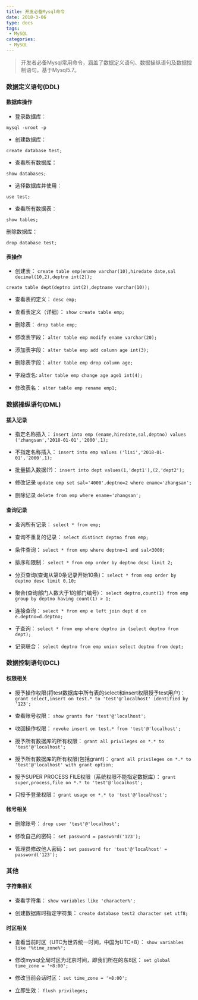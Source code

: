 ```yaml
---
title: 开发必备Mysql命令
date: 2018-3-06
type: docs
tags:
 - MySQL
categories:
 - MySQL
---
```



> 开发者必备Mysql常用命令，涵盖了数据定义语句、数据操纵语句及数据控制语句，基于Mysql5.7。 

### 数据定义语句(DDL)
#### 数据库操作
- 登录数据库：

``` 
mysql -uroot -p
```

- 创建数据库：
``` 
create database test; 
```

- 查看所有数据库：
```
show databases;
```

- 选择数据库并使用：
```
use test; 
```

- 查看所有数据表：
```
show tables;
```

删除数据库：
``` 
drop database test; 
```

#### 表操作
- 创建表：
``` create table emp(ename varchar(10),hiredate date,sal decimal(10,2),deptno int(2)); ``` 

``` create table dept(deptno int(2),deptname varchar(10)); ```


- 查看表的定义：
``` desc emp; ```

- 查看表定义（详细）：
``` show create table emp; ```


- 删除表：
``` drop table emp; ```

- 修改表字段：
``` alter table emp modify ename varchar(20); ```

- 添加表字段：
``` alter table emp add column age int(3); ```

- 删除表字段：
``` alter table emp drop column age; ```

- 字段改名:
``` alter table emp change age age1 int(4); ```

- 修改表名：
``` alter table emp rename emp1; ```

### 数据操纵语句(DML)
#### 插入记录
- 指定名称插入：
``` insert into emp (ename,hiredate,sal,deptno) values ('zhangsan','2018-01-01','2000',1); ```

- 不指定名称插入：
``` insert into emp values ('lisi','2018-01-01','2000',1); ```

- 批量插入数据(?)：
``` insert into dept values(1,'dept1'),(2,'dept2'); ```

- 修改记录
``` update emp set sal='4000',deptno=2 where ename='zhangsan'; ```

- 删除记录
``` delete from emp where ename='zhangsan'; ```

#### 查询记录
- 查询所有记录：
``` select * from emp; ```

- 查询不重复的记录：
``` select distinct deptno from emp; ```

- 条件查询：
``` select * from emp where deptno=1 and sal<3000; ```

- 排序和限制：
``` select * from emp order by deptno desc limit 2; ```

- 分页查询(查询从第0条记录开始10条)：
``` select * from emp order by deptno desc limit 0,10; ```

- 聚合(查询部门人数大于1的部门编号)：
``` select deptno,count(1) from emp group by deptno having count(1) > 1; ```

- 连接查询：
``` select * from emp e left join dept d on e.deptno=d.deptno; ```

- 子查询：
``` select * from emp where deptno in (select deptno from dept); ```

- 记录联合：
``` select deptno from emp union select deptno from dept; ```

### 数据控制语句(DCL)
#### 权限相关

- 授予操作权限(将test数据库中所有表的select和insert权限授予test用户)：
``` grant select,insert on test.* to 'test'@'localhost' identified by '123'; ```

- 查看账号权限：
``` show grants for 'test'@'localhost'; ```

- 收回操作权限：
``` revoke insert on test.* from 'test'@'localhost'; ```

- 授予所有数据库的所有权限：
``` grant all privileges on *.* to 'test'@'localhost'; ```

- 授予所有数据库的所有权限(包括grant)：
``` grant all privileges on *.* to 'test'@'localhost' with grant option; ```

- 授予SUPER PROCESS FILE权限（系统权限不能指定数据库）：
``` grant super,process,file on *.* to 'test'@'localhost'; ```

- 只授予登录权限：
``` grant usage on *.* to 'test'@'localhost'; ```

#### 帐号相关
- 删除账号：
``` drop user 'test'@'localhost'; ```

- 修改自己的密码：
``` set password = password('123'); ```

- 管理员修改他人密码：
``` set password for 'test'@'localhost' = password('123'); ```

### 其他
#### 字符集相关
- 查看字符集：
``` show variables like 'character%'; ```

- 创建数据库时指定字符集：
``` create database test2 character set utf8; ```

#### 时区相关
- 查看当前时区（UTC为世界统一时间，中国为UTC+8）：
``` show variables like "%time_zone%"; ```

- 修改mysql全局时区为北京时间，即我们所在的东8区：
``` set global time_zone = '+8:00'; ```

- 修改当前会话时区：
``` set time_zone = '+8:00'; ```

- 立即生效：
``` flush privileges; ```
